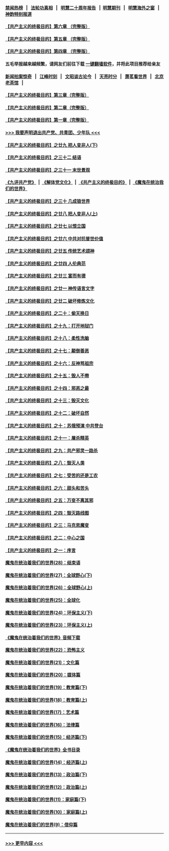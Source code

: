 #### [禁闻热榜](热点新闻.md?=0)  &nbsp;&nbsp;|&nbsp;&nbsp; [法轮功真相](https://github.com/gfw-breaker/truth/blob/master/README.md?=0) &nbsp;&nbsp;|&nbsp;&nbsp; [明慧二十周年报告](https://github.com/gfw-breaker/mh-reports/blob/master/README.md?=0) &nbsp;&nbsp;|&nbsp;&nbsp;[明慧期刊](https://github.com/gfw-breaker/mh-qikan) &nbsp;&nbsp;|&nbsp;&nbsp; [明慧海外之窗](https://github.com/gfw-breaker/mh-news/blob/master/README.md?=0) &nbsp;&nbsp;|&nbsp;&nbsp; [神韵特别报道](https://github.com/gfw-breaker/mh-news/blob/master/shenyun.md?=0)
#### [【共产主义的终极目的】第六章 （完整版）](../pages/nsc422/n11428913.md?t=03102332) 
#### [【共产主义的终极目的】第五章 （完整版）](../pages/nsc422/n11428912.md?t=03102332) 
#### [【共产主义的终极目的】第四章 （完整版）](../pages/nsc422/n11428907.md?t=03102332) 
#### 五毛举报越来越频繁，请网友们前往下载 [一键翻墙软件](https://github.com/gfw-breaker/ssr-accounts)，并将此项目推荐给亲友
#### [新闻拍案惊奇](https://github.com/gfw-breaker/banned-news/blob/master/pages/link4.md) &nbsp;&nbsp;|&nbsp;&nbsp; [江峰时刻](https://github.com/gfw-breaker/banned-news/blob/master/pages/link4.md) &nbsp;&nbsp;|&nbsp;&nbsp; [文昭谈古论今](https://github.com/gfw-breaker/banned-news/blob/master/pages/link4.md) &nbsp;&nbsp;|&nbsp;&nbsp; [天亮时分](https://github.com/gfw-breaker/banned-news/blob/master/pages/link4.md) &nbsp;&nbsp;|&nbsp;&nbsp; [萧茗看世界](https://github.com/gfw-breaker/banned-news/blob/master/pages/link4.md) &nbsp;&nbsp;|&nbsp;&nbsp; [北京老茶馆](https://github.com/gfw-breaker/banned-news/blob/master/pages/link4.md) &nbsp;&nbsp;|&nbsp;&nbsp; 
#### [【共产主义的终极目的】第三章（完整版）](../pages/nsc422/n11428848.md?t=03102332) 
#### [【共产主义的终极目的】第二章（完整版）](../pages/nsc422/n11428831.md?t=03102332) 
#### [【共产主义的终极目的】第一章（完整版）](../pages/nsc422/n11417651.md?t=03102332) 
#### [>>> 我要声明退出共产党、共青团、少年队 <<<](https://github.com/begood0513/goodnews/blob/master/quit/letter.md) 
#### [【共产主义的终极目的】之廿九 把人变非人(下)](../pages/nsc422/n11344140.md?t=03102332) 
#### [【共产主义的终极目的】之三十二 结语](../pages/nsc422/n11360535.md?t=03102332) 
#### [【共产主义的终极目的】之三十一 末世景观](../pages/nsc422/n11351129.md?t=03102332) 
#### [《九评共产党》](https://github.com/begood0513/9ping.md/blob/master/README.md) &nbsp;|&nbsp; [《解体党文化》](../../../../jtdwh.md/blob/master/README.md)  &nbsp;|&nbsp; [《共产主义的终极目的》](../../../../gczydzjmd.md/blob/master/README.md) &nbsp;|&nbsp; [《魔鬼在统治我们的世界》](../../../../mgztzwmdsj.md/blob/master/README.md) 
#### [【共产主义的终极目的】之三十 几成狼世界](../pages/nsc422/n11348280.md?t=03102332) 
#### [【共产主义的终极目的】之廿八 把人变非人(上)](../pages/nsc422/n11340492.md?t=03102332) 
#### [【共产主义的终极目的】之廿七 以恨立国](../pages/nsc422/n11336944.md?t=03102332) 
#### [【共产主义的终极目的】之廿六 中共对抗普世价值](../pages/nsc422/n11324785.md?t=03102332) 
#### [【共产主义的终极目的】之廿五 传统艺术颂神](../pages/nsc422/n11296396.md?t=03102332) 
#### [【共产主义的终极目的】之廿四 人伦典范](../pages/nsc422/n11296397.md?t=03102332) 
#### [【共产主义的终极目的】之廿三 富而有德](../pages/nsc422/n11283598.md?t=03102332) 
#### [【共产主义的终极目的】之廿一 神传语言文字](../pages/nsc422/n11263265.md?t=03102332) 
#### [【共产主义的终极目的】之廿二 破坏修炼文化](../pages/nsc422/n11245728.md?t=03102332) 
#### [【共产主义的终极目的】之二十：偷天换日](../pages/nsc422/n11238846.md?t=03102332) 
#### [【共产主义的终极目的】之十九：打开地狱门](../pages/nsc422/n11206376.md?t=03102332) 
#### [【共产主义的终极目的】之十八：柔性洗脑](../pages/nsc422/n11199994.md?t=03102332) 
#### [【共产主义的终极目的】之十七：颠倒善恶](../pages/nsc422/n11179782.md?t=03102332) 
#### [【共产主义的终极目的】之十六：反神骂祖宗](../pages/nsc422/n11166798.md?t=03102332) 
#### [【共产主义的终极目的】之十五：毁人不倦](../pages/nsc422/n11166792.md?t=03102332) 
#### [【共产主义的终极目的】之十四：邪恶之最](../pages/nsc422/n11150249.md?t=03102332) 
#### [【共产主义的终极目的】之十三：毁灭文化](../pages/nsc422/n11135227.md?t=03102332) 
#### [【共产主义的终极目的】之十二：破坏自然](../pages/nsc422/n11135214.md?t=03102332) 
#### [【共产主义的终极目的】之十：苏俄预演 中共登台](../pages/nsc422/n11118424.md?t=03102332) 
#### [【共产主义的终极目的】之十一：屠杀精英](../pages/nsc422/n11118442.md?t=03102332) 
#### [【共产主义的终极目的】之九：共产邪灵一路杀](../pages/nsc422/n11114139.md?t=03102332) 
#### [【共产主义的终极目的】之八：毁灭人类](../pages/nsc422/n11108503.md?t=03102332) 
#### [【共产主义的终极目的】之七：受苦的还是工农](../pages/nsc422/n11101809.md?t=03102332) 
#### [【共产主义的终极目的】之六：甜头和苦头](../pages/nsc422/n11096971.md?t=03102332) 
#### [【共产主义的终极目的】之五：万变不离其邪](../pages/nsc422/n11091285.md?t=03102332) 
#### [【共产主义的终极目的】之四：毁灭路线图](../pages/nsc422/n11086284.md?t=03102332) 
#### [【共产主义的终极目的】之三：马克思魔变](../pages/nsc422/n11061941.md?t=03102332) 
#### [【共产主义的终极目的】之二：中心之国](../pages/nsc422/n11047728.md?t=03102332) 
#### [【共产主义的终极目的】之一：序言](../pages/nsc422/n11086077.md?t=03102332) 
#### [魔鬼在统治着我们的世界(28)：结束语](../pages/nsc422/n10936246.md?t=03102332) 
#### [魔鬼在统治着我们的世界(27)：全球野心(下)](../pages/nsc422/n10928319.md?t=03102332) 
#### [魔鬼在统治着我们的世界(26)：全球野心(上)](../pages/nsc422/n10900318.md?t=03102332) 
#### [魔鬼在统治着我们的世界(25)：全球化](../pages/nsc422/n10788205.md?t=03102332) 
#### [魔鬼在统治着我们的世界(24)：环保主义(下)](../pages/nsc422/n10695307.md?t=03102332) 
#### [魔鬼在统治着我们的世界(23)：环保主义(上)](../pages/nsc422/n10688613.md?t=03102332) 
#### [《魔鬼在统治着我们的世界》音频下载](../pages/nsc422/n10635553.md?t=03102332) 
#### [魔鬼在统治着我们的世界(22)：恐怖主义](../pages/nsc422/n10614727.md?t=03102332) 
#### [魔鬼在统治着我们的世界(21)：文化篇](../pages/nsc422/n10597706.md?t=03102332) 
#### [魔鬼在统治着我们的世界(20)：媒体篇](../pages/nsc422/n10586579.md?t=03102332) 
#### [魔鬼在统治着我们的世界(19)：教育篇(下)](../pages/nsc422/n10564808.md?t=03102332) 
#### [魔鬼在统治着我们的世界(18)：教育篇(上)](../pages/nsc422/n10526970.md?t=03102332) 
#### [魔鬼在统治着我们的世界(17)：艺术篇](../pages/nsc422/n10499093.md?t=03102332) 
#### [魔鬼在统治着我们的世界(16)：法律篇](../pages/nsc422/n10485969.md?t=03102332) 
#### [魔鬼在统治着我们的世界(15)：经济篇(下)](../pages/nsc422/n10469975.md?t=03102332) 
#### [《魔鬼在统治着我们的世界》全书目录](../pages/nsc422/n10464261.md?t=03102332) 
#### [魔鬼在统治着我们的世界(14)：经济篇(上)](../pages/nsc422/n10457370.md?t=03102332) 
#### [魔鬼在统治着我们的世界(13)：政治篇(下)](../pages/nsc422/n10448270.md?t=03102332) 
#### [魔鬼在统治着我们的世界(12)：政治篇(上)](../pages/nsc422/n10444576.md?t=03102332) 
#### [魔鬼在统治着我们的世界(11)：家庭篇(下)](../pages/nsc422/n10440961.md?t=03102332) 
#### [魔鬼在统治着我们的世界(10)：家庭篇(上)](../pages/nsc422/n10435448.md?t=03102332) 
#### [魔鬼在统治着我们的世界(9)：信仰篇](../pages/nsc422/n10432159.md?t=03102332) 

----
#### [ >>> 更早内容 <<< ](../indexes/nsc422-earlier.md)
